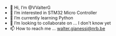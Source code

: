 - 👋 Hi, I’m @VValterG
- 👀 I’m interested in STM32 Micro Controller
- 🌱 I’m currently learning Python
- 💞️ I’m looking to collaborate on ... I don't know yet
- 📫 How to reach me ... walter.gianessi@nrb.be

<!---
VValterG/VValterG is a ✨ special ✨ repository because its `README.md` (this file) appears on your GitHub profile.
You can click the Preview link to take a look at your changes.
--->
